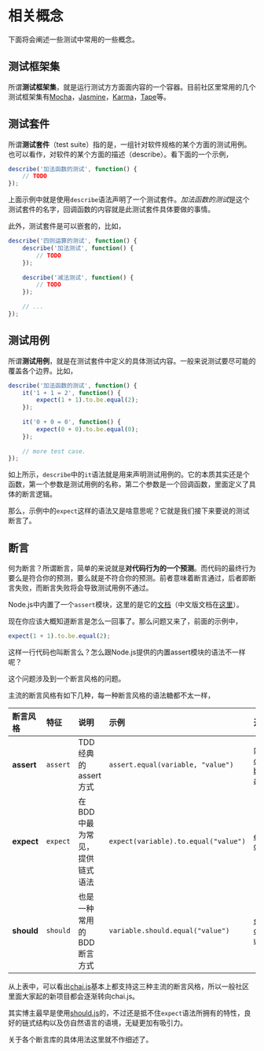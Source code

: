 # 相关概念

下面将会阐述一些测试中常用的一些概念。

## 测试框架集

所谓**测试框架集**，就是运行测试方方面面内容的一个容器。目前社区里常用的几个测试框架集有[Mocha](http://mochajs.org/)，[Jasmine](http://jasmine.github.io/)，[Karma](http://karma-runner.github.io/)，[Tape](https://github.com/substack/tape/)等。

## 测试套件

所谓**测试套件**（test suite）指的是，一组针对软件规格的某个方面的测试用例。也可以看作，对软件的某个方面的描述（describe）。看下面的一个示例，

```javascript
describe('加法函数的测试', function() {
    // TODO
});
```

上面示例中就是使用`describe`语法声明了一个测试套件。*加法函数的测试*是这个测试套件的名字，回调函数的内容就是此测试套件具体要做的事情。

此外，测试套件是可以嵌套的，比如，

```javascript
describe('四则运算的测试', function() {
    describe('加法测试', function() {
        // TODO
    });
    
    describe('减法测试', function() {
        // TODO
    });
    
    // ...
});
```

## 测试用例

所谓**测试用例**，就是在测试套件中定义的具体测试内容。一般来说测试要尽可能的覆盖各个边界。比如，

```javascript
describe('加法函数的测试', function() {
    it('1 + 1 = 2', function() {
        expect(1 + 1).to.be.equal(2);
    });
    
    it('0 + 0 = 0', function() {
        expect(0 + 0).to.be.equal(0);
    });
    
    // more test case.
});
```

如上所示，`describe`中的`it`语法就是用来声明测试用例的。它的本质其实还是个函数，第一个参数是测试用例的名称，第二个参数是一个回调函数，里面定义了具体的断言逻辑。

那么，示例中的`expect`这样的语法又是啥意思呢？它就是我们接下来要说的测试断言了。


## 断言

何为断言？所谓断言，简单的来说就是**对代码行为的一个预测**。而代码的最终行为要么是符合你的预测，要么就是不符合你的预测。前者意味着断言通过，后者即断言失败，而断言失败将会导致测试用例不通过。

Node.js中内置了一个`assert`模块，这里的是它的[文档](https://nodejs.org/api/assert.html)（中文版文档在[这里](http://nodejs.cn/api/assert.html)）。

现在你应该大概知道断言是怎么一回事了。那么问题又来了，前面的示例中，

```javascript
expect(1 + 1).to.be.equal(2);
```

这样一行代码也叫断言么？怎么跟Node.js提供的内置assert模块的语法不一样呢？

这个问题涉及到一个断言风格的问题。

主流的断言风格有如下几种，每一种断言风格的语法糖都不太一样，

| 断言风格 | 特征 | 说明 | 示例 | 开源库 |
| :--- | :--- | :--- | :--- | :--- |
| **assert** | `assert` | TDD经典的assert方式 | `assert.equal(variable, "value")` | 内置支持, [chai.js](http://chaijs.com/), [better-assert](https://github.com/tj/better-assert) |
| **expect** | `expect` | 在BDD中最为常见，提供链式语法 |  `expect(variable).to.equal("value")` | [expect.js](https://github.com/Automattic/expect.js), [chai.js](http://chaijs.com/) |
| **should** | `should` | 也是一种常用的BDD断言方式 | `variable.should.equal("value")` | [should.js](https://github.com/shouldjs/should.js), [chai.js](http://chaijs.com/), [unexpected](http://unexpected.js.org/) |

从上表中，可以看出[chai.js](http://chaijs.com/)基本上都支持这三种主流的断言风格，所以一般社区里面大家起的新项目都会逐渐转向chai.js。

其实博主最早是使用[should.js](http://shouldjs.github.io/)的，不过还是抵不住`expect`语法所拥有的特性，良好的链式结构以及仿自然语言的语境，无疑更加有吸引力。

关于各个断言库的具体用法这里就不作细述了。
